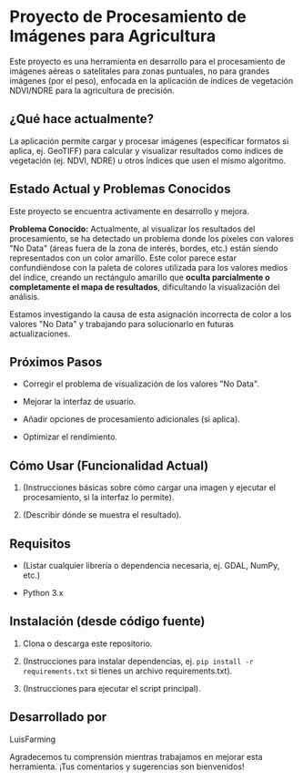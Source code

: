 # Proyecto de Procesamiento de Imágenes para Agricultura

Este proyecto es una herramienta en desarrollo para el procesamiento de imágenes aéreas o satelitales para zonas puntuales, no para grandes imágenes (por el peso), enfocada en la aplicación de índices de vegetación NDVI/NDRE para la agricultura de precisión.

## ¿Qué hace actualmente?

La aplicación permite cargar y procesar imágenes (especificar formatos si aplica, ej. GeoTIFF) para calcular y visualizar resultados como índices de vegetación (ej. NDVI, NDRE) u otros índices que usen el mismo algoritmo.

## Estado Actual y Problemas Conocidos

Este proyecto se encuentra activamente en desarrollo y mejora.

**Problema Conocido:** Actualmente, al visualizar los resultados del procesamiento, se ha detectado un problema donde los píxeles con valores "No Data" (áreas fuera de la zona de interés, bordes, etc.) están siendo representados con un color amarillo. Este color parece estar confundiéndose con la paleta de colores utilizada para los valores medios del índice, creando un rectángulo amarillo que **oculta parcialmente o completamente el mapa de resultados**, dificultando la visualización del análisis.

Estamos investigando la causa de esta asignación incorrecta de color a los valores "No Data" y trabajando para solucionarlo en futuras actualizaciones.

## Próximos Pasos

* Corregir el problema de visualización de los valores "No Data".

* Mejorar la interfaz de usuario.

* Añadir opciones de procesamiento adicionales (si aplica).

* Optimizar el rendimiento.

## Cómo Usar (Funcionalidad Actual)

1. (Instrucciones básicas sobre cómo cargar una imagen y ejecutar el procesamiento, si la interfaz lo permite).

2. (Describir dónde se muestra el resultado).

## Requisitos

* (Listar cualquier librería o dependencia necesaria, ej. GDAL, NumPy, etc.)

* Python 3.x

## Instalación (desde código fuente)

1. Clona o descarga este repositorio.

2. (Instrucciones para instalar dependencias, ej. `pip install -r requirements.txt` si tienes un archivo requirements.txt).

3. (Instrucciones para ejecutar el script principal).

## Desarrollado por

LuisFarming

Agradecemos tu comprensión mientras trabajamos en mejorar esta herramienta. ¡Tus comentarios y sugerencias son bienvenidos!
